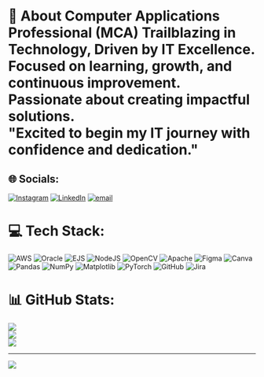 # 💫 About Computer Applications Professional (MCA) Trailblazing in Technology, Driven by IT Excellence.  <br>Focused on learning, growth, and continuous improvement.  <br>Passionate about creating impactful solutions.<br>"Excited to begin my IT journey with confidence and dedication."<br>


## 🌐 Socials:
[![Instagram](https://img.shields.io/badge/Instagram-%23E4405F.svg?logo=Instagram&logoColor=white)](https://instagram.com/dulcesoulofmine) [![LinkedIn](https://img.shields.io/badge/LinkedIn-%230077B5.svg?logo=linkedin&logoColor=white)](https://linkedin.com/in/jnanamrutha) [![email](https://img.shields.io/badge/Email-D14836?logo=gmail&logoColor=white)](mailto:jnanamruthaap02@gmail.com) 

# 💻 Tech Stack:
![AWS](https://img.shields.io/badge/AWS-%23FF9900.svg?style=plastic&logo=amazon-aws&logoColor=white) ![Oracle](https://img.shields.io/badge/Oracle-F80000?style=plastic&logo=oracle&logoColor=white) ![EJS](https://img.shields.io/badge/ejs-%23B4CA65.svg?style=plastic&logo=ejs&logoColor=black) ![NodeJS](https://img.shields.io/badge/node.js-6DA55F?style=plastic&logo=node.js&logoColor=white) ![OpenCV](https://img.shields.io/badge/opencv-%23white.svg?style=plastic&logo=opencv&logoColor=white) ![Apache](https://img.shields.io/badge/apache-%23D42029.svg?style=plastic&logo=apache&logoColor=white) ![Figma](https://img.shields.io/badge/figma-%23F24E1E.svg?style=plastic&logo=figma&logoColor=white) ![Canva](https://img.shields.io/badge/Canva-%2300C4CC.svg?style=plastic&logo=Canva&logoColor=white) ![Pandas](https://img.shields.io/badge/pandas-%23150458.svg?style=plastic&logo=pandas&logoColor=white) ![NumPy](https://img.shields.io/badge/numpy-%23013243.svg?style=plastic&logo=numpy&logoColor=white) ![Matplotlib](https://img.shields.io/badge/Matplotlib-%23ffffff.svg?style=plastic&logo=Matplotlib&logoColor=black) ![PyTorch](https://img.shields.io/badge/PyTorch-%23EE4C2C.svg?style=plastic&logo=PyTorch&logoColor=white) ![GitHub](https://img.shields.io/badge/github-%23121011.svg?style=plastic&logo=github&logoColor=white) ![Jira](https://img.shields.io/badge/jira-%230A0FFF.svg?style=plastic&logo=jira&logoColor=white)
# 📊 GitHub Stats:
![](https://github-readme-stats.vercel.app/api?username=jnanamruthaap02&theme=tokyonight&hide_border=true&include_all_commits=false&count_private=false)<br/>
![](https://nirzak-streak-stats.vercel.app/?user=jnanamruthaap02&theme=tokyonight&hide_border=true)<br/>
![](https://github-readme-stats.vercel.app/api/top-langs/?username=jnanamruthaap02&theme=tokyonight&hide_border=true&include_all_commits=false&count_private=false&layout=compact)

---
[![](https://visitcount.itsvg.in/api?id=jnanamruthaap02&icon=0&color=0)](https://visitcount.itsvg.in)

<!-- Proudly created with GPRM ( https://gprm.itsvg.in ) -->
